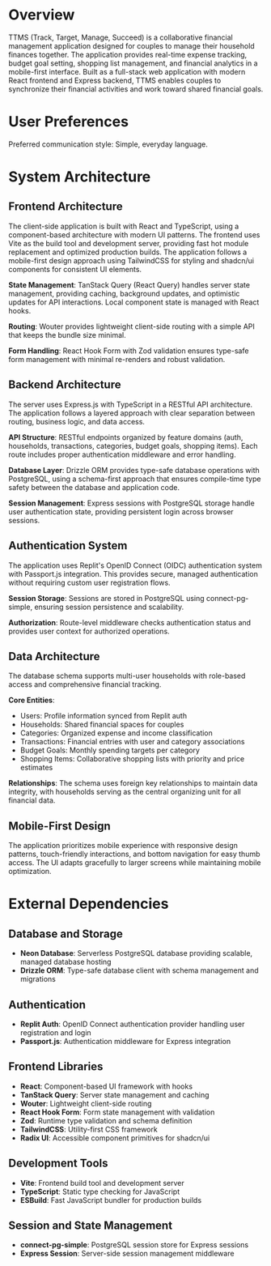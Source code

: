 # Overview

TTMS (Track, Target, Manage, Succeed) is a collaborative financial management application designed for couples to manage their household finances together. The application provides real-time expense tracking, budget goal setting, shopping list management, and financial analytics in a mobile-first interface. Built as a full-stack web application with modern React frontend and Express backend, TTMS enables couples to synchronize their financial activities and work toward shared financial goals.

# User Preferences

Preferred communication style: Simple, everyday language.

# System Architecture

## Frontend Architecture
The client-side application is built with React and TypeScript, using a component-based architecture with modern UI patterns. The frontend uses Vite as the build tool and development server, providing fast hot module replacement and optimized production builds. The application follows a mobile-first design approach using TailwindCSS for styling and shadcn/ui components for consistent UI elements.

**State Management**: TanStack Query (React Query) handles server state management, providing caching, background updates, and optimistic updates for API interactions. Local component state is managed with React hooks.

**Routing**: Wouter provides lightweight client-side routing with a simple API that keeps the bundle size minimal.

**Form Handling**: React Hook Form with Zod validation ensures type-safe form management with minimal re-renders and robust validation.

## Backend Architecture
The server uses Express.js with TypeScript in a RESTful API architecture. The application follows a layered approach with clear separation between routing, business logic, and data access.

**API Structure**: RESTful endpoints organized by feature domains (auth, households, transactions, categories, budget goals, shopping items). Each route includes proper authentication middleware and error handling.

**Database Layer**: Drizzle ORM provides type-safe database operations with PostgreSQL, using a schema-first approach that ensures compile-time type safety between the database and application code.

**Session Management**: Express sessions with PostgreSQL storage handle user authentication state, providing persistent login across browser sessions.

## Authentication System
The application uses Replit's OpenID Connect (OIDC) authentication system with Passport.js integration. This provides secure, managed authentication without requiring custom user registration flows.

**Session Storage**: Sessions are stored in PostgreSQL using connect-pg-simple, ensuring session persistence and scalability.

**Authorization**: Route-level middleware checks authentication status and provides user context for authorized operations.

## Data Architecture
The database schema supports multi-user households with role-based access and comprehensive financial tracking.

**Core Entities**:
- Users: Profile information synced from Replit auth
- Households: Shared financial spaces for couples
- Categories: Organized expense and income classification
- Transactions: Financial entries with user and category associations
- Budget Goals: Monthly spending targets per category
- Shopping Items: Collaborative shopping lists with priority and price estimates

**Relationships**: The schema uses foreign key relationships to maintain data integrity, with households serving as the central organizing unit for all financial data.

## Mobile-First Design
The application prioritizes mobile experience with responsive design patterns, touch-friendly interactions, and bottom navigation for easy thumb access. The UI adapts gracefully to larger screens while maintaining mobile optimization.

# External Dependencies

## Database and Storage
- **Neon Database**: Serverless PostgreSQL database providing scalable, managed database hosting
- **Drizzle ORM**: Type-safe database client with schema management and migrations

## Authentication
- **Replit Auth**: OpenID Connect authentication provider handling user registration and login
- **Passport.js**: Authentication middleware for Express integration

## Frontend Libraries
- **React**: Component-based UI framework with hooks
- **TanStack Query**: Server state management and caching
- **Wouter**: Lightweight client-side routing
- **React Hook Form**: Form state management with validation
- **Zod**: Runtime type validation and schema definition
- **TailwindCSS**: Utility-first CSS framework
- **Radix UI**: Accessible component primitives for shadcn/ui

## Development Tools
- **Vite**: Frontend build tool and development server
- **TypeScript**: Static type checking for JavaScript
- **ESBuild**: Fast JavaScript bundler for production builds

## Session and State Management
- **connect-pg-simple**: PostgreSQL session store for Express sessions
- **Express Session**: Server-side session management middleware